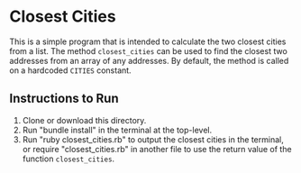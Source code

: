 # Closest Cities

This is a simple program that is intended to calculate the two closest cities from a list. The method `closest_cities` can be used to find the closest two addresses from an array of any addresses. By default, the method is called on a hardcoded `CITIES` constant.

## Instructions to Run

1) Clone or download this directory.
2) Run "bundle install" in the terminal at the top-level.
3) Run "ruby closest_cities.rb" to output the closest cities in the terminal, or require "closest_cities.rb" in another file to use the return value of the function `closest_cities`.
